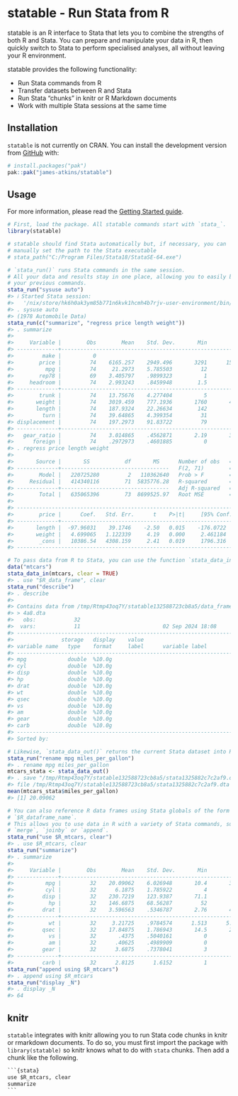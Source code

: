 
<!-- README.md is generated from README.Rmd. Please edit that file -->

# statable - Run Stata from R

<!-- badges: start -->
<!-- badges: end -->

statable is an R interface to Stata that lets you to combine the
strengths of both R and Stata. You can prepare and manipulate your data
in R, then quickly switch to Stata to perform specialised analyses, all
without leaving your R environment.

statable provides the following functionality:

- Run Stata commands from R
- Transfer datasets between R and Stata
- Run Stata “chunks” in knitr or R Markdown documents
- Work with multiple Stata sessions at the same time

## Installation

`statable` is not currently on CRAN. You can install the development
version from [GitHub](https://github.com/james-atkins/statable) with:

``` r
# install.packages("pak")
pak::pak("james-atkins/statable")
```

## Usage

For more information, please read the [Getting Started
guide](https://statable.jamesatkins.com/articles/statable.html).

``` r
# First, load the package. All statable commands start with `stata_`.
library(statable)

# statable should find Stata automatically but, if necessary, you can
# manually set the path to the Stata executable
# stata_path("C:/Program Files/Stata18/StataSE-64.exe")

# `stata_run()` runs Stata commands in the same session.
# All your data and results stay in one place, allowing you to easily build on
# your previous commands.
stata_run("sysuse auto")
#> ℹ Started Stata session:
#>   '/nix/store/hk6h0ak3ym85b771n6kvk1hcmh4b7rjv-user-environment/bin/stata-se'
#> . sysuse auto
#> (1978 Automobile Data)
stata_run(c("summarize", "regress price length weight"))
#> . summarize
#> 
#>     Variable |        Obs        Mean    Std. Dev.       Min        Max
#> -------------+---------------------------------------------------------
#>         make |          0
#>        price |         74    6165.257    2949.496       3291      15906
#>          mpg |         74     21.2973    5.785503         12         41
#>        rep78 |         69    3.405797    .9899323          1          5
#>     headroom |         74    2.993243    .8459948        1.5          5
#> -------------+---------------------------------------------------------
#>        trunk |         74    13.75676    4.277404          5         23
#>       weight |         74    3019.459    777.1936       1760       4840
#>       length |         74    187.9324    22.26634        142        233
#>         turn |         74    39.64865    4.399354         31         51
#> displacement |         74    197.2973    91.83722         79        425
#> -------------+---------------------------------------------------------
#>   gear_ratio |         74    3.014865    .4562871       2.19       3.89
#>      foreign |         74    .2972973    .4601885          0          1
#> . regress price length weight
#> 
#>       Source |       SS           df       MS      Number of obs   =        74
#> -------------+----------------------------------   F(2, 71)        =     18.91
#>        Model |   220725280         2   110362640   Prob > F        =    0.0000
#>     Residual |   414340116        71  5835776.28   R-squared       =    0.3476
#> -------------+----------------------------------   Adj R-squared   =    0.3292
#>        Total |   635065396        73  8699525.97   Root MSE        =    2415.7
#> 
#> ------------------------------------------------------------------------------
#>        price |      Coef.   Std. Err.      t    P>|t|     [95% Conf. Interval]
#> -------------+----------------------------------------------------------------
#>       length |  -97.96031    39.1746    -2.50   0.015    -176.0722   -19.84838
#>       weight |   4.699065   1.122339     4.19   0.000     2.461184    6.936946
#>        _cons |   10386.54   4308.159     2.41   0.019     1796.316    18976.76
#> ------------------------------------------------------------------------------

# To pass data from R to Stata, you can use the function `stata_data_in()`
data("mtcars")
stata_data_in(mtcars, clear = TRUE)
#> . use "$R_data_frame", clear
stata_run("describe")
#> . describe
#> 
#> Contains data from /tmp/Rtmp43oq7Y/statable132588723cb8a5/data_frame13258872ed1
#> > 4a8.dta
#>   obs:            32                          
#>  vars:            11                          02 Sep 2024 18:08
#> -------------------------------------------------------------------------------
#>               storage   display    value
#> variable name   type    format     label      variable label
#> -------------------------------------------------------------------------------
#> mpg             double  %10.0g                
#> cyl             double  %10.0g                
#> disp            double  %10.0g                
#> hp              double  %10.0g                
#> drat            double  %10.0g                
#> wt              double  %10.0g                
#> qsec            double  %10.0g                
#> vs              double  %10.0g                
#> am              double  %10.0g                
#> gear            double  %10.0g                
#> carb            double  %10.0g                
#> -------------------------------------------------------------------------------
#> Sorted by:

# Likewise, `stata_data_out()` returns the current Stata dataset into R
stata_run("rename mpg miles_per_gallon")
#> . rename mpg miles_per_gallon
mtcars_stata <- stata_data_out()
#> . save "/tmp/Rtmp43oq7Y/statable132588723cb8a5/stata1325882c7c2af9.dta"
#> file /tmp/Rtmp43oq7Y/statable132588723cb8a5/stata1325882c7c2af9.dta saved
mean(mtcars_stata$miles_per_gallon)
#> [1] 20.09062

# You can also reference R data frames using Stata globals of the form
# `$R_dataframe_name`.
# This allows you to use data in R with a variety of Stata commands, such as
# `merge`, `joinby` or `append`.
stata_run("use $R_mtcars, clear")
#> . use $R_mtcars, clear
stata_run("summarize")
#> . summarize
#> 
#>     Variable |        Obs        Mean    Std. Dev.       Min        Max
#> -------------+---------------------------------------------------------
#>          mpg |         32    20.09062    6.026948       10.4       33.9
#>          cyl |         32      6.1875    1.785922          4          8
#>         disp |         32    230.7219    123.9387       71.1        472
#>           hp |         32    146.6875    68.56287         52        335
#>         drat |         32    3.596563    .5346787       2.76       4.93
#> -------------+---------------------------------------------------------
#>           wt |         32     3.21725    .9784574      1.513      5.424
#>         qsec |         32    17.84875    1.786943       14.5       22.9
#>           vs |         32       .4375    .5040161          0          1
#>           am |         32      .40625    .4989909          0          1
#>         gear |         32      3.6875    .7378041          3          5
#> -------------+---------------------------------------------------------
#>         carb |         32      2.8125      1.6152          1          8
stata_run("append using $R_mtcars")
#> . append using $R_mtcars
stata_run("display _N")
#> . display _N
#> 64
```

## knitr

`statable` integrates with knitr allowing you to run Stata code chunks
in knitr or rmarkdown documents. To do so, you must first import the
package with `library(statable)` so knitr knows what to do with `stata`
chunks. Then add a chunk like the following.

```` default
```{stata}
use $R_mtcars, clear
summarize
```
````
